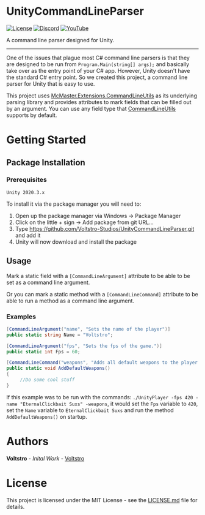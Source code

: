 # UnityCommandLineParser

[![License](https://img.shields.io/github/license/Voltstro-Studios/UnityCommandLineParser.svg)](/LICENSE)
[![Discord](https://img.shields.io/badge/Discord-Voltstro-7289da.svg?logo=discord)](https://discord.voltstro.dev) 
[![YouTube](https://img.shields.io/badge/Youtube-Voltstro-red.svg?logo=youtube)](https://www.youtube.com/Voltstro)

A command line parser designed for Unity.

---

One of the issues that plague most C# command line parsers is that they are designed to be run from `Program.Main(string[] args);` and basically take over as the entry point of your C# app. However, Unity doesn't have the standard C# entry point. So we created this project, a command line parser for Unity that is easy to use.

This project uses [McMaster.Extensions.CommandLineUtils](https://github.com/natemcmaster/CommandLineUtils) as its underlying parsing library and provides attributes to mark fields that can be filled out by an argument. You can use any field type that [CommandLineUtils](https://github.com/natemcmaster/CommandLineUtils/blob/main/src/CommandLineUtils/Abstractions/ValueParserProvider.cs) supports by default.

# Getting Started

## Package Installation

### Prerequisites

```
Unity 2020.3.x
```

To install it via the package manager you will need to:

1. Open up the package manager via Windows -> Package Manager
2. Click on the little + sign -> Add package from git URL...
3. Type https://github.com/Voltstro-Studios/UnityCommandLineParser.git and add it
4. Unity will now download and install the package

## Usage

Mark a static field with a `[CommandLineArgument]` attribute to be able to be set as a command line argument.

Or you can mark a static method with a `[CommandLineCommand]` attribute to be able to run a method as a command line argument.

### Examples

```csharp
[CommandLineArgument("name", "Sets the name of the player")]
public static string Name = "Voltstro";

[CommandLineArgument("fps", "Sets the fps of the game.")]
public static int Fps = 60;

[CommandLineCommand("weapons", "Adds all default weapons to the player on load")]
public static void AddDefaultWeapons()
{
     //Do some cool stuff
}
```

If this example was to be run with the commands: `./UnityPlayer -fps 420 -name "EternalClickbait Suxs" -weapons`, it would set the `Fps` variable to `420`, set the `Name` variable to `EternalClickbait Suxs` and run the method `AddDefaultWeapons()` on startup.

# Authors

**Voltstro** - *Inital Work* - [Voltstro](https://github.com/Voltstro)

# License

This project is licensed under the MIT License - see the [LICENSE.md](/LICENSE.md) file for details.
